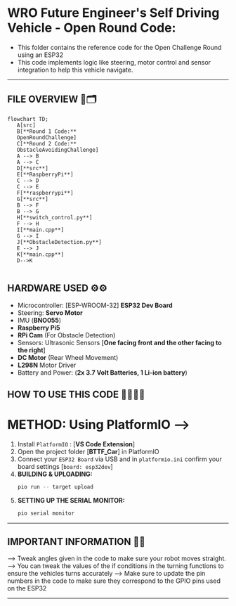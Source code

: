 WRO Future Engineer's Self Driving Vehicle - Open Round Code:
====
- This folder contains the reference code for the Open Challenge Round using an ESP32
- This code implements logic like steering, motor control and sensor integration to help this vehicle navigate.

---
## FILE OVERVIEW 📂🗂️
```mermaid
flowchart TD;
   A[src]
   B[**Round 1 Code:**
   OpenRoundChallenge]
   C[**Round 2 Code:**
   ObstacleAvoidingChallenge]
   A --> B
   A --> C
   D[**src**]
   E[**RaspberryPi**]
   C --> D
   C --> E
   F[**raspberrypi**]
   G[**src**]
   B --> F
   B --> G
   H[**switch_control.py**]
   F --> H
   I[**main.cpp**]
   G --> I
   J[**ObstacleDetection.py**]
   E --> J
   K[**main.cpp**]
   D-->K
   
```

## HARDWARE USED ⚙️⚙️
- Microcontroller: [ESP-WROOM-32] **ESP32 Dev Board**
- Steering: **Servo Motor**
- IMU (**BNO055**)
- **Raspberry Pi5**
- **RPi Cam** (For Obstacle Detection)
- Sensors: Ultrasonic Sensors [**One facing front and the other facing to the right**]
- **DC Motor** (Rear Wheel Movement)
- **L298N** Motor Driver
- Battery and Power: (**2x 3.7 Volt Batteries, 1 Li-ion battery**)

## HOW TO USE THIS CODE 🧑‍💻🧑‍💻

METHOD: Using PlatformIO -->
===
1. Install `PlatformIO` : [**VS Code Extension**]
2. Open the project folder [**BTTF_Car**] in PlatformIO
3. Connect your `ESP32 Board` via USB and in `platformio.ini` confirm your board settings [`board: esp32dev`]
4. **BUILDING & UPLOADING:**
   ```bash
   pio run -- target upload

5. **SETTING UP THE SERIAL MONITOR:**
   ```bash
   pio serial monitor
---

## IMPORTANT INFORMATION 📝📝
--> Tweak angles given in the code to make sure your robot moves straight.
--> You can tweak the values of the if conditions in the turning functions to ensure the vehicles turns accurately
--> Make sure to update the pin numbers in the code to make sure they correspond to the GPIO pins used on the ESP32

---
